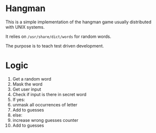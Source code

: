 # Hangman

This is a simple implementation of the hangman game usually
distributed with UNIX systems. 

It relies on `/usr/share/dict/words` for random words. 

The purpose is to teach test driven development.

# Logic

1. Get a random word
2. Mask the word
3. Get user input
4. Check if input is there in secret word
5. If yes:
6.    unmask all occurrences of letter
7.    Add to guesses
8. else:
9.    increase wrong guesses counter
10.   Add to guesses
      


